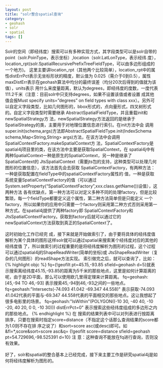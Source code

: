 ```yaml
---
layout: post
title: "solr整合spatial查询"
category: 
- geohash
- solr
- spatial
tags: []
---
```









Solr的空间（即经纬度）搜索可以有多种实现方式，其字段类型可以是solr自带的 point（solr.PoinType，表示坐标）,location（solr.LatLonType，表示经纬 度），location_rpt(solr.SpatialRecursivePrefixTreeFieldType，可以由多边形组成的一个地方)。 这里主要讲location_rpt（其他两个比较简单），location_rpt中的属性distErrPct表示无坐标形状的精度，默认值为 0.025（需介于0到0.5），属性maxDistErr表示在geohash算法中均分的最终误差（均分20次后得到的值就为该值），units表示 用什么来度量距离，默认为degrees，即经纬度的度数，一度代表111.2千米（注意：目前solr中只支持degrees，如果不设置该值或者设置 成其他值会报Must specify units=”degrees” on field types with class xxx）。另外可以自定义字段类型，比如几何图形的，bbox形式的，点向量形式，四叉树形式的。自定义字段类型时需要继承 AbstractSpatialFieldType，并且重载init和newSpatialStrategy方 法，newSpatialStrategy方法返回的是继承于SpatialStrategy的类，主要用于对地理位置信息进行索引。在init方法中会 调用super.init(schema,args)方法即AbstractSpatialFieldType.init(IndexSchema schema,Map<String,String> args)方法，在该方法中会调用SpatialContextFactory.makeSpatialContext方 法，SpatialContextFactory是spatial4j项目里的类，在该方法中主要是获取SpatialContext，在 spatial4j中有两种SpatialContext一种是原生的SpatialContext，另一种是继承了SpatialContext的 JtsSpatialContext（需要jts包的支持，这种类型可以处理几何图形的位置信息），该方法首先会去获取 SpatialContextFactory，有两种方法：一种是获取配置在fieldType中的spatialContextFactory属性的 值，一种是获取系统变量SpatialContextFactory的值（可以通过 System.setProperty(“SpatialContextFactory”,xxx.class.getName())设值），这两种方法 各有优缺点，第一种方法可以对定义多种不同的处理factory，但是比较繁琐，每一个fieldType都要定义这个属性，第二种方法简单但是只能定义 一个factory，所以如果你的应用中只需要一个factory则采用第二种方式否则采用第一种方式。在spatial4j提供了两种factory即 SpatialContextFactory和JtsSpatialContextFactory。获取到factory后就可以通过它的 newSpatialContext方法获取到真正的SpatialContext了。</br></br>
这时初始化工作已经完 成，接下来就是开始做索引了，由于要将具体的经纬度值解析为某个具体的图形这样solr就可以通过spatial来搜索某个经纬度对应的其他的经纬度值 了，所以做索引的过程重要的是将经纬度解析为图形的过程，这个过程可以通过spatial4j的ShapeReadWriter(简单的坐标)或 JtsShapeReadWriter（复杂的几何图形）的readShape方法实现。
索引做完之后，就可以查询了，比如：
{% highlight objc %}
fq={!geofilt pt=45.15,-93.85 sfield=geohash d=5}就表示搜索离经纬度45.15,-93.85的距离为5千米的那些地点，这里是如何计算距离的呢，由于是2D平面，那么可以使用欧几里得定理来计算距离。
fq=geohash:[45,-94 TO 46,-93] 表示搜索45,-94到46,-93之间的一些地点。
fq=geohash:"Intersects(-74.093 41.042 -69.347 44.558)" 表示获取-74.093 41.042代表的平面与-69.347 44.558代表的平面相交的那些地点。这让我想起了很多电影里的场景。
fq=geohash:"IsWithin"(POLYGON((-10 30, -40 40, -10 -20, 40 20, 0 0, -10 30))) distErrPct=0" 表示搜索这些经纬度组成的多边形之内的那些地点。
{% endhighlight %}
在 搜索的结果列表中可以对列表进行按距离排序，只要在搜索时指定score=distance（不指定这个话那么查询结果的score都为1.0则不存在排 序之说了）和sort=score asc(或desc)即可。如&fl=*,score&sort=score asc&q= {!geofilt score=distance sfield=geohash pt=54.729696,-98.525391 d=10}  注 意：这种查询不能放在fq进行查询，否则没有效果。</br></br>
好了，solr和spatial的整合基本上已经完成，接下来主要工作是研究spatial4j是如何将经纬度解析为图形的。